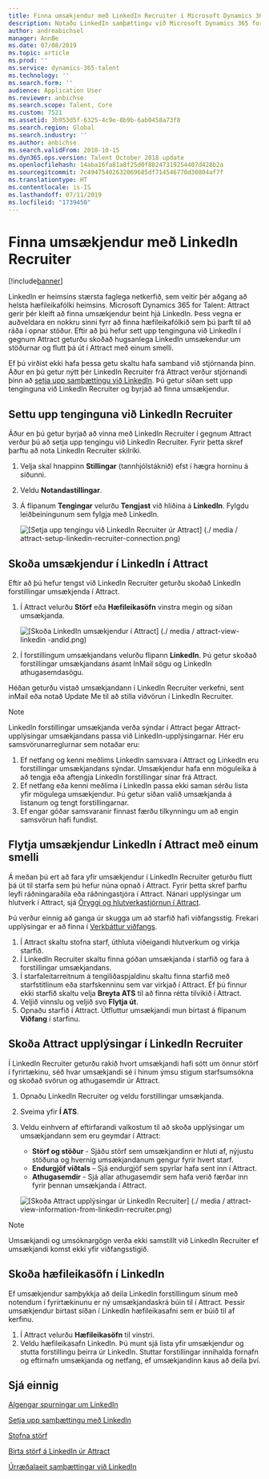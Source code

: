 ```yaml
---
title: Finna umsækjendur með LinkedIn Recruiter í Microsoft Dynamics 365 for Talent - Attract
description: Notaðu LinkedIn samþættingu við Microsoft Dynamics 365 for Talent - Attract til að finna umsækjendur til starfa í gegnum LinkedIn Recruiter.
author: andreabichsel
manager: AnnBe
ms.date: 07/08/2019
ms.topic: article
ms.prod: ''
ms.service: dynamics-365-talent
ms.technology: ''
ms.search.form: ''
audience: Application User
ms.reviewer: anbichse
ms.search.scope: Talent, Core
ms.custom: 7521
ms.assetid: 3b953d5f-6325-4c9e-8b9b-6ab0458a73f8
ms.search.region: Global
ms.search.industry: ''
ms.author: anbichse
ms.search.validFrom: 2018-10-15
ms.dyn365.ops.version: Talent October 2018 update
ms.openlocfilehash: 14aba16fa81a8f25d0f88247319254407d428b2a
ms.sourcegitcommit: 7c49475402632069685df714546770d30804af7f
ms.translationtype: HT
ms.contentlocale: is-IS
ms.lasthandoff: 07/11/2019
ms.locfileid: "1739450"
---
```

# <a name="source-candidates-with-linkedin-recruiter"></a>Finna umsækjendur með LinkedIn Recruiter
[!include[banner](../includes/banner.md)]

LinkedIn er heimsins stærsta faglega netkerfið, sem veitir þér aðgang að helsta hæfileikafólki heimsins. Microsoft Dynamics 365 for Talent: Attract gerir þér kleift að finna umsækjendur beint hjá LinkedIn. Þess vegna er auðveldara en nokkru sinni fyrr að finna hæfileikafólkið sem þú þarft til að ráða í opnar stöður. Eftir að þú hefur sett upp tenginguna við LinkedIn í gegnum Attract geturðu skoðað hugsanlega LinkedIn umsækendur um stöðurnar og flutt þá út í Attract með einum smelli.

Ef þú virðist ekki hafa þessa getu skaltu hafa samband við stjórnanda þinn. Áður en þú getur nýtt þér LinkedIn Recruiter frá Attract verður stjórnandi þinn að [setja upp samþættingu við LinkedIn](./attract-admin-linkedin.md). Þú getur síðan sett upp tenginguna við LinkedIn Recruiter og byrjað að finna umsækjendur.

## <a name="set-up-your-connection-with-linkedin-recruiter"></a>Settu upp tenginguna við LinkedIn Recruiter

Áður en þú getur byrjað að vinna með LinkedIn Recruiter í gegnum Attract verður þú að setja upp tengingu við LinkedIn Recruiter. Fyrir þetta skref þarftu að nota LinkedIn Recruiter skilríki.

1. Velja skal hnappinn **Stillingar** (tannhjólstáknið) efst í hægra horninu á síðunni.
2. Veldu **Notandastillingar**.
3. Á flipanum **Tengingar** velurðu **Tengjast** við hliðina á **LinkedIn**. Fylgdu leiðbeiningunum sem fylgja með LinkedIn.

    ![[Setja upp tengingu við LinkedIn Recruiter úr Attract] (./ media / attract-setup-linkedin-recruiter-connection.png)](./media/attract-set-up-linkedin-recruiter-connection.png)

## <a name="view-linkedin-candidates-in-attract"></a>Skoða umsækjendur í LinkedIn í Attract

Eftir að þú hefur tengst við LinkedIn Recruiter geturðu skoðað LinkedIn forstillingar umsækjenda í Attract.

1. Í Attract velurðu **Störf** eða **Hæfileikasöfn** vinstra megin og síðan umsækjanda.

    ![[Skoða LinkedIn umsækjendur í Attract] (./ media / attract-view-linkedin -andid.png)](./media/attract-view-linkedin-candidates.png)

2. Í forstillingum umsækjandans velurðu flipann **LinkedIn**. Þú getur skoðað forstillingar umsækjandans ásamt InMail sögu og LinkedIn athugasemdasögu.

Héðan geturðu vistað umsækjandann í LinkedIn Recruiter verkefni, sent inMail eða notað Update Me til að stilla viðvörun í LinkedIn Recruiter.

> [!NOTE]
> LinkedIn forstillingar umsækjanda verða sýndar í Attract þegar Attract-upplýsingar umsækjandans passa við LinkedIn-upplýsingarnar. Hér eru samsvörunarreglurnar sem notaðar eru:
> 
> 1. Ef netfang og kenni meðlims LinkedIn samsvara í Attract og LinkedIn eru forstillingar umsækjandans sýndar. Umsækjendur hafa enn möguleika á að tengja eða aftengja LinkedIn forstillingar sínar frá Attract.
> 2. Ef netfang eða kenni meðlima í LinkedIn passa ekki saman sérðu lista yfir mögulega umsækjendur. Þú getur síðan valið umsækjanda á listanum og tengt forstillingarnar.
> 3. Ef engar góðar samsvaranir finnast færðu tilkynningu um að engin samsvörun hafi fundist.

## <a name="export-linkedin-candidates-to-attract-with-one-click"></a>Flytja umsækjendur LinkedIn í Attract með einum smelli

Á meðan þú ert að fara yfir umsækjendur í LinkedIn Recruiter geturðu flutt þá út til starfa sem þú hefur núna opnað í Attract. Fyrir þetta skref þarftu leyfi ráðningaraðila eða ráðningastjóra í Attract. Nánari upplýsingar um hlutverk í Attract, sjá [Öryggi og hlutverkastjórnun í Attract](https://docs.microsoft.com/dynamics365/unified-operations/talent/security-attract).

Þú verður einnig að ganga úr skugga um að starfið hafi viðfangsstig. Frekari upplýsingar er að finna í [Verkþáttur viðfangs](./activities-attract.md#prospect-activity).

1. Í Attract skaltu stofna starf, úthluta viðeigandi hlutverkum og virkja starfið.
2. Í LinkedIn Recruiter skaltu finna góðan umsækjanda í starfið og fara á forstillingar umsækjandans.
3. Í starfaleitarreitnum á tengiliðaspjaldinu skaltu finna starfið með starfstitlinum eða starfskenninu sem var virkjað í Attract. Ef þú finnur ekki starfið skaltu velja **Breyta ATS** til að finna rétta tilvikið í Attract.
4. Veljið vinnslu og veljið svo **Flytja út**.
5. Opnaðu starfið í Attract. Útfluttur umsækjandi mun birtast á flipanum **Viðfang** í starfinu.

## <a name="view-attract-information-in-linkedin-recruiter"></a>Skoða Attract upplýsingar í LinkedIn Recruiter

Í LinkedIn Recruiter geturðu rakið hvort umsækjandi hafi sótt um önnur störf í fyrirtækinu, séð hvar umsækjandi sé í hinum ýmsu stigum starfsumsókna og skoðað svörun og athugasemdir úr Attract.

1. Opnaðu LinkedIn Recruiter og veldu forstillingar umsækjanda.
2. Sveima yfir **Í ATS**.
3. Veldu einhvern af eftirfarandi valkostum til að skoða upplýsingar um umsækjandann sem eru geymdar í Attract:

    - **Störf og stöður** - Sjáðu störf sem umsækjandinn er hluti af, nýjustu stöðuna og hvernig umsækjandanum gengur fyrir hvert starf.
    - **Endurgjöf viðtals** – Sjá endurgjöf sem spyrlar hafa sent inn í Attract.
    - **Athugasemdir** - Sjá allar athugasemdir sem hafa verið færðar inn fyrir þennan umsækjanda í Attract.

    ![[Skoða Attract upplýsingar úr LinkedIn Recruiter] (./ media / attract-view-information-from-linkedin-recruiter.png)](./media/attract-view-information-from-linkedin-recruiter.png)

> [!NOTE]
> Umsækjandi og umsóknargögn verða ekki samstillt við LinkedIn Recruiter ef umsækjandi komst ekki yfir viðfangsstigið.

## <a name="view-linkedin-talent-pools"></a>Skoða hæfileikasöfn í LinkedIn

Ef umsækjendur samþykkja að deila LinkedIn forstillingum sínum með notendum í fyrirtækinunu er ný umsækjandaskrá búin til í Attract. Þessir umsækjendur birtast síðan í LinkedIn hæfileikasafni sem er búið til af kerfinu.

1. Í Attract velurðu **Hæfileikasöfn** til vinstri.
2. Veldu hæfileikasafn LinkedIn. Þú munt sjá lista yfir umsækjendur og stutta forstillingu þeirra úr LinkedIn. Stuttar forstillingar innihalda fornafn og eftirnafn umsækjanda og netfang, ef umsækjandinn kaus að deila því.

## <a name="see-also"></a>Sjá einnig

[Algengar spurningar um LinkedIn](./attract-linkedin-faq.md)

[Setja upp samþættingu með LinkedIn](./attract-admin-linkedin.md)

[Stofna störf](./creating-jobs-attract.md)

[Birta störf á LinkedIn úr Attract](./attract-post-jobs-to-linkedin.md)

[Úrræðalaeit samþættingar við LinkedIn](./attract-troubleshoot-linkedin.md)
